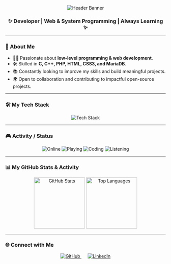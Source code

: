 <p align="center">
  <img src="https://capsule-render.vercel.app/api?type=waving&color=0:222244,33:000000,66:440044,100:00aaff&height=250&section=header&text=Hey,%20I'm%20Oussama&fontSize=70&fontColor=ffffff&animation=fadeIn&fontAlignY=35&font=Kode%20Mono" alt="Header Banner"/>
</p>

<div align="center">

  ### ✨ Developer | Web & System Programming | Always Learning ✨

</div>

---

### 🚀 About Me
- 👨‍💻 Passionate about **low-level programming & web development**.
- 🛠️ Skilled in **C, C++, PHP, HTML, CSS3, and MariaDB**.
- 📚 Constantly looking to improve my skills and build meaningful projects.
- 🌍 Open to collaboration and contributing to impactful open-source projects.

---

### 🛠️ My Tech Stack
<p align="center">
  <img src="https://skillicons.dev/icons?i=c,cpp,php,html,css,mariadb&perline=6&theme=dark" alt="Tech Stack"/>
</p>

---

### 🎮 Activity / Status

<p align="center">
  <img src="https://img.shields.io/badge/Currently-online-brightgreen?style=for-the-badge" alt="Online"/>
  <img src="https://img.shields.io/badge/Playing-nothing%20rn-blueviolet?style=for-the-badge" alt="Playing"/>
  <img src="https://img.shields.io/badge/Coding-nothing%20rn-lightgrey?style=for-the-badge" alt="Coding"/>
  <img src="https://img.shields.io/badge/Listening-nothing%20rn-lightblue?style=for-the-badge" alt="Listening"/>
</p>

---

### 📊 My GitHub Stats & Activity

<p align="center">
  <img src="https://github-readme-stats.vercel.app/api?username=osamaelfarsaoui&show_icons=true&theme=tokyonight&hide_border=true&count_private=true" height="160" alt="GitHub Stats">
  <img src="https://github-readme-stats.vercel.app/api/top-langs/?username=osamaelfarsaoui&layout=compact&theme=tokyonight&hide_border=true" height="160" alt="Top Languages">
</p>

---

### 🌐 Connect with Me
<p align="center">
  <a href="https://github.com/osamaelfarsaoui">
    <img src="https://skillicons.dev/icons?i=github&theme=dark" alt="GitHub"/>
  </a>
  &nbsp;&nbsp;&nbsp;&nbsp;
  <a href="https://www.linkedin.com/in/osamaelfarsaoui">
    <img src="https://skillicons.dev/icons?i=linkedin&theme=dark" alt="LinkedIn"/>
  </a>
</p>
